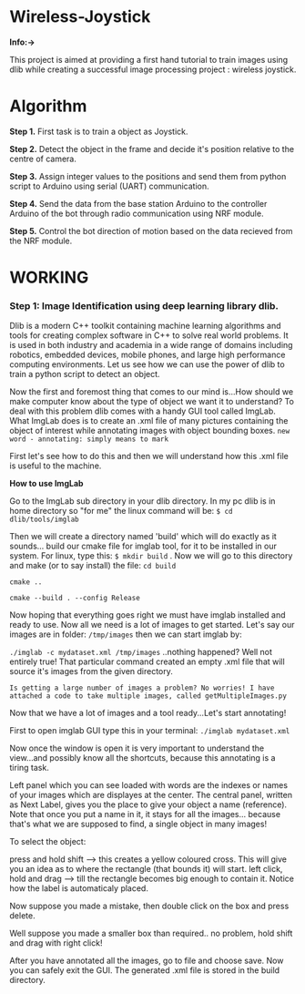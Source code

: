 # **Wireless-Joystick**
**Info:->**

This project is aimed at  providing a first hand tutorial to train images using dlib while creating a successful image processing project : wireless joystick. 

# **Algorithm**

**Step 1.** First task is to train a object as Joystick.

**Step 2.** Detect the object in the frame and decide it's position relative to the centre of camera.

**Step 3.** Assign integer values to the positions and send them from python script to Arduino using serial (UART) communication.

**Step 4.** Send the data from the base station Arduino to the controller Arduino of the bot through radio communication using NRF module.

**Step 5.** Control the bot direction of motion based on the data recieved from the NRF module.

# **WORKING**

### Step 1: Image Identification using deep learning library dlib.

Dlib is a modern C++ toolkit containing machine learning algorithms and tools for creating complex software in C++ to solve real world problems. 
It is used in both industry and academia in a wide range of domains including robotics, embedded devices, mobile phones, and large high performance computing environments. 
Let us see how we can use the power of dlib to train a python script to detect an object. 

Now the first and foremost thing that comes to our mind is...How should we make computer know about the type of object we want it to understand? To deal with
this problem dlib comes with a handy GUI tool called ImgLab. What ImgLab does is to create an .xml file of many pictures containing the object of interest while annotating images with object bounding
boxes.
`new word - annotating: simply means to mark`

First let's see how to do this and then we will understand how this .xml file is useful to the machine.

**How to use ImgLab**

Go to the ImgLab sub directory in your dlib directory. In my pc dlib is in home directory so "for me" the linux command will be:
`$ cd dlib/tools/imglab`

Then we will create a directory named 'build' which will do exactly as it sounds... build our cmake file for imglab tool, for it to be installed in our system. For linux, type this:
`$ mkdir build`
. Now we will go to this directory and make (or to say install) the file:
`cd build`

`cmake ..`

`cmake --build . --config Release`

Now hoping that everything goes right we must have imglab installed and ready to use. Now all we need is a lot of images to get started. Let's say our images are in folder: `/tmp/images`
then we can start imglab by:

`./imglab -c mydataset.xml /tmp/images` ..nothing happened? Well not entirely true! That particular command created an empty .xml file that will source it's images from the given directory.

    Is getting a large number of images a problem? No worries! I have attached a code to take multiple images, called getMultipleImages.py
    
Now that we have a lot of images and a tool ready...Let's start annotating!

First to open imglab GUI type this in your terminal:
`./imglab mydataset.xml`

Now once the window is open it is very important to understand the view...and possibly know all the shortcuts, because this annotating is a tiring task. 

Left panel which you can see loaded with words are the indexes or names of your images which are displayes at the center.
The central panel, written as Next Label, gives you the place to give your object a name (reference). Note that once you put a name in it, it stays for all the images... because that's what we are supposed to find, a single object in many images!

To select the object:

press and hold shift --> this creates a yellow coloured cross. This will give you an idea as to where the rectangle (that bounds it) will start.
left click, hold and drag --> till the rectangle becomes big enough to contain it.
Notice how the label is automaticaly placed.

Now suppose you made a mistake, then double click on the box and press delete.

Well suppose you made a smaller box than required.. no problem, hold shift and drag with right click!

After you have annotated all the images, go to file and choose save. Now you can safely exit the GUI. The generated .xml file is stored in the build directory.  
   
  
